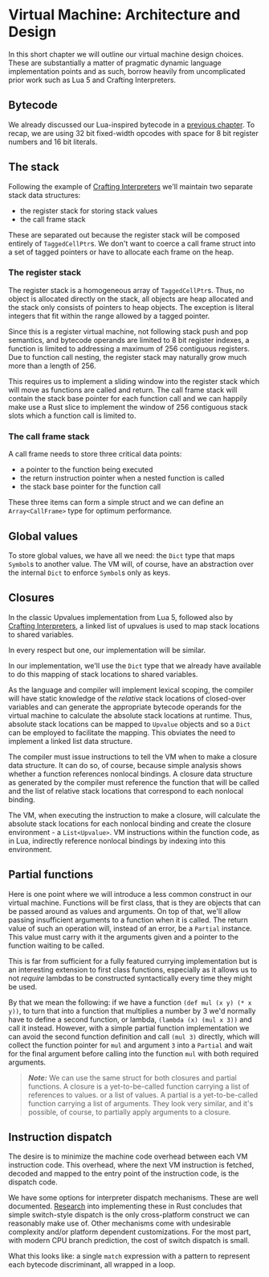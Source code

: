 # Virtual Machine: Architecture and Design

In this short chapter we will outline our virtual machine design choices. These
are substantially a matter of pragmatic dynamic language implementation points
and as such, borrow heavily from uncomplicated prior work such as Lua 5 and 
Crafting Interpreters.


## Bytecode

We already discussed our Lua-inspired bytecode in a [previous
chapter](./chapter-interp-bytecode.md). To recap, we are using 32 bit
fixed-width opcodes with space for 8 bit register numbers and 16 bit literals.


## The stack

Following the example of [Crafting Interpreters][1] we'll maintain two separate
stack data structures:

* the register stack for storing stack values
* the call frame stack

These are separated out because the register stack will be composed entirely of
`TaggedCellPtr`s. We don't want to coerce a call frame struct into a set of 
tagged pointers or have to allocate each frame on the heap.

### The register stack

The register stack is a homogeneous array of `TaggedCellPtr`s. Thus, no object
is allocated directly on the stack, all objects are heap allocated and the stack
only consists of pointers to heap objects. The exception is literal integers
that fit within the range allowed by a tagged pointer.

Since this is a register virtual machine, not following stack push and pop
semantics, and bytecode operands are limited to 8 bit register indexes, a
function is limited to addressing a maximum of 256 contiguous registers. Due to
function call nesting, the register stack may naturally grow much more than a
length of 256. 

This requires us to implement a sliding window into the register stack which
will move as functions are called and return. The call frame stack will contain
the stack base pointer for each function call and we can happily make use a Rust
slice to implement the window of 256 contiguous stack slots which a function
call is limited to.

### The call frame stack

A call frame needs to store three critical data points:

* a pointer to the function being executed
* the return instruction pointer when a nested function is called
* the stack base pointer for the function call

These three items can form a simple struct and we can define an
`Array<CallFrame>` type for optimum performance.


## Global values

To store global values, we have all we need: the `Dict` type that maps `Symbol`s
to another value. The VM will, of course, have an abstraction over the internal
`Dict` to enforce `Symbol`s only as keys.


## Closures

In the classic Upvalues implementation from Lua 5, followed also by [Crafting
Interpreters][2], a linked list of upvalues is used to map stack locations to
shared variables.

In every respect but one, our implementation will be similar.

In our implementation, we'll use the `Dict` type that we already have available
to do this mapping of stack locations to shared variables. 

As the language and compiler will implement lexical scoping, the compiler will
have static knowledge of the _relative_ stack locations of closed-over variables
and can generate the appropriate bytecode operands for the virtual machine to
calculate the absolute stack locations at runtime. Thus, absolute stack
locations can be mapped to `Upvalue` objects and so a `Dict` can be employed to
facilitate the mapping. This obviates the need to implement a linked list data
structure.

The compiler must issue instructions to tell the VM when to make a closure data
structure. It can do so, of course, because simple analysis shows whether
a function references nonlocal bindings. A closure data structure as generated
by the compiler must reference the function that will be called and the list of
relative stack locations that correspond to each nonlocal binding. 

The VM, when executing the instruction to make a closure, will calculate the
absolute stack locations for each nonlocal binding and create the closure
environment - a `List<Upvalue>`. VM instructions within the function code, as in
Lua, indirectly reference nonlocal bindings by indexing into this environment.


## Partial functions

Here is one point where we will introduce a less common construct in our virtual
machine. Functions will be first class, that is they are objects that can be
passed around as values and arguments. On top of that, we'll allow passing
insufficient arguments to a function when it is called. The return value of
such an operation will, instead of an error, be a `Partial` instance. This value
must carry with it the arguments given and a pointer to the function waiting to
be called.

This is far from sufficient for a fully featured currying implementation but is
an interesting extension to first class functions, especially as it allows us to
not _require_ lambdas to be constructed syntactically every time they might be
used.

By that we mean the following: if we have a function `(def mul (x y) (* x y))`,
to turn that into a function that multiplies a number by 3 we'd normally have to
define a second function, or lambda, `(lambda (x) (mul x 3))` and call it
instead. However, with a simple partial function implementation we can avoid the
second function definition and call `(mul 3)` directly, which will collect the
function pointer for `mul` and argument `3` into a `Partial` and wait for the
final argument before calling into the function `mul` with both required
arguments.

> ***Note:*** We can use the same struct for both closures and partial
> functions. A closure is a yet-to-be-called function carrying a list of
> references to values. or a list of values. A partial is a yet-to-be-called
> function carrying a list of arguments. They look very similar, and it's
> possible, of course, to partially apply arguments to a closure.


## Instruction dispatch

The desire is to minimize the machine code overhead between each VM instruction
code.  This overhead, where the next VM instruction is fetched, decoded and
mapped to the entry point of the instruction code, is the dispatch code.

We have some options for interpreter dispatch mechanisms. These are well
documented. [Research][3] into implementing these in Rust concludes that simple
switch-style dispatch is the only cross-platform construct we can reasonably
make use of. Other mechanisms come with undesirable complexity and/or platform
dependent customizations. For the most part, with modern CPU branch prediction,
the cost of switch dispatch is small.

What this looks like: a single `match` expression with a pattern to represent
each bytecode discriminant, all wrapped in a loop.


[1]: http://craftinginterpreters.com/calls-and-functions.html#call-frames
[2]: http://craftinginterpreters.com/closures.html
[3]: https://pliniker.github.io/post/dispatchers/
